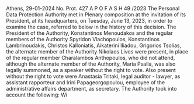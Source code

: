 Athens, 29-01-2024 No. Prot. 427 A P O F A S H 49 /2023 The Personal Data Protection Authority met in Plenary composition at the invitation of its President, at its headquarters, on Tuesday, June 13, 2023, in order to examine the case, referred to below in the history of this decision. The President of the Authority, Konstantinos Menoudakos and the regular members of the Authority Spyridon Vlachopoulos, Konstantinos Lambrinoudakis, Christos Kalloniatis, Aikaterini Iliadou, Grigorios Tsolias, the alternate member of the Authority Nikolaos Livos were present, in place of the regular member Charalambos Anthopoulos, who did not attend, although the alternate member of the Authority, Maria Psalla, was also legally summoned, as a speaker without the right to vote. Also present without the right to vote were Anastasia Tritaki, legal auditor - lawyer, as assistant rapporteur and Irini Papageorgopoulou, employee of the administrative affairs department, as secretary. The Authority took into account the following: Wi

